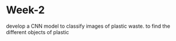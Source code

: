 # Week-2

develop a CNN model to classify images of plastic waste. to find the different objects of plastic
